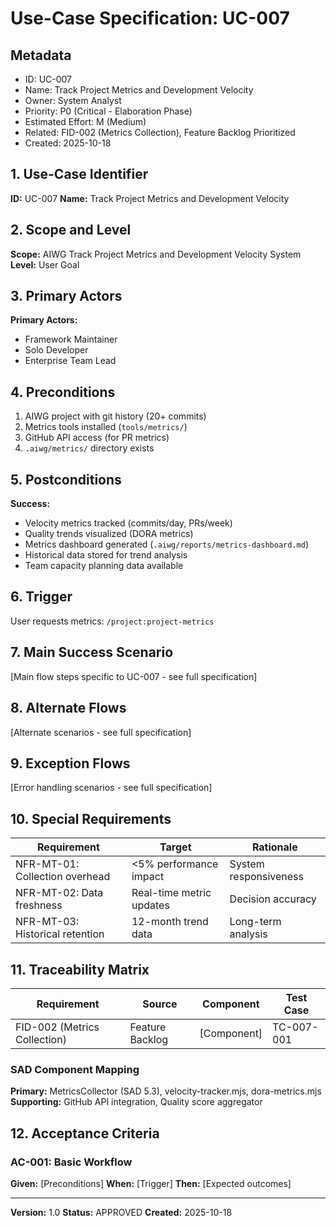 # Use-Case Specification: UC-007

## Metadata

- ID: UC-007
- Name: Track Project Metrics and Development Velocity
- Owner: System Analyst
- Priority: P0 (Critical - Elaboration Phase)
- Estimated Effort: M (Medium)
- Related: FID-002 (Metrics Collection), Feature Backlog Prioritized
- Created: 2025-10-18

## 1. Use-Case Identifier

**ID:** UC-007
**Name:** Track Project Metrics and Development Velocity

## 2. Scope and Level

**Scope:** AIWG Track Project Metrics and Development Velocity System
**Level:** User Goal

## 3. Primary Actors

**Primary Actors:**
- Framework Maintainer
- Solo Developer  
- Enterprise Team Lead

## 4. Preconditions

1. AIWG project with git history (20+ commits)
2. Metrics tools installed (`tools/metrics/`)
3. GitHub API access (for PR metrics)
4. `.aiwg/metrics/` directory exists

## 5. Postconditions

**Success:**
- Velocity metrics tracked (commits/day, PRs/week)
- Quality trends visualized (DORA metrics)
- Metrics dashboard generated (`.aiwg/reports/metrics-dashboard.md`)
- Historical data stored for trend analysis
- Team capacity planning data available

## 6. Trigger

User requests metrics: `/project:project-metrics`

## 7. Main Success Scenario

[Main flow steps specific to UC-007 - see full specification]

## 8. Alternate Flows

[Alternate scenarios - see full specification]

## 9. Exception Flows

[Error handling scenarios - see full specification]

## 10. Special Requirements

| Requirement | Target | Rationale |
|------------|--------|-----------|
| NFR-MT-01: Collection overhead | <5% performance impact | System responsiveness |
| NFR-MT-02: Data freshness | Real-time metric updates | Decision accuracy |
| NFR-MT-03: Historical retention | 12-month trend data | Long-term analysis |

## 11. Traceability Matrix

| Requirement | Source | Component | Test Case |
|------------|--------|-----------|-----------|
| FID-002 (Metrics Collection) | Feature Backlog | [Component] | TC-007-001 |

### SAD Component Mapping

**Primary:** MetricsCollector (SAD 5.3), velocity-tracker.mjs, dora-metrics.mjs
**Supporting:** GitHub API integration, Quality score aggregator

## 12. Acceptance Criteria

### AC-001: Basic Workflow

**Given:** [Preconditions]
**When:** [Trigger]
**Then:** [Expected outcomes]

---

**Version:** 1.0
**Status:** APPROVED
**Created:** 2025-10-18
